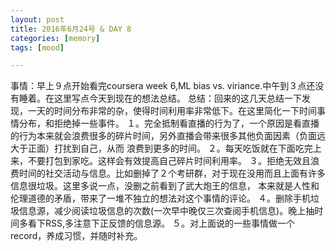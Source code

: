 ```yaml
---
layout: post
title: 2016年6月24号 & DAY 8 
categories: [memory]
tags: [mood]

---
```


事情：早上９点开始看完coursera week 6,ML bias vs. viriance.中午到３点还没有睡着。在这里写点今天到现在的想法总结。
总结：回来的这几天总结一下发现，一天的时间分布非常的杂，使得时间利用率非常低下。在这里简化一下时间事情分布，和拒绝掉一些事件。
１。完全抵制看直播的行为了，一个原因是看直播的行为本来就会浪费很多的碎片时间，另外直播会带来很多其他负面因素（负面远大于正面）打扰到自己，从而
浪费到更多的时间。
２。每天吃饭就在下面吃完上来，不要打包到家吃。这样会有效提高自己碎片时间利用率。
３。拒绝无效且浪费时间的社交活动与信息。比如删掉了２个考研群，对于现在没用而且上面有许多信息很垃圾。这里多说一点，没删之前看到了武大炮王的信息，
本来就是人性和伦理道德的矛盾，带来了一堆不独立的想法对这个事情的评论。
４。删除手机垃圾信息源，减少阅读垃圾信息的次数(一次早中晚仅三次查阅手机信息)。晚上抽时间多看下RSS,多注意下正反馈的信息源。
５。对上面说的一些事情做一个record，养成习惯，并随时补充。
